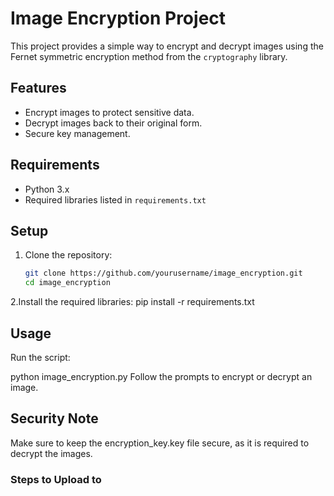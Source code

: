 # Image Encryption Project

This project provides a simple way to encrypt and decrypt images using the Fernet symmetric encryption method from the `cryptography` library.

## Features

- Encrypt images to protect sensitive data.
- Decrypt images back to their original form.
- Secure key management.

## Requirements

- Python 3.x
- Required libraries listed in `requirements.txt`

## Setup

1. Clone the repository:
   ```bash
   git clone https://github.com/yourusername/image_encryption.git
   cd image_encryption
   
2.Install the required libraries:
   pip install -r requirements.txt
   
## Usage

Run the script:

python image_encryption.py
Follow the prompts to encrypt or decrypt an image.

## Security Note
Make sure to keep the encryption_key.key file secure, as it is required to decrypt the images.

### Steps to Upload to